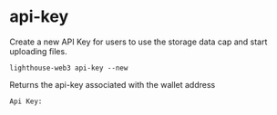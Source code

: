 # api-key

Create a new API Key for users to use the storage data cap and start uploading files.

```
lighthouse-web3 api-key --new
```

Returns the api-key associated with the wallet address

```
Api Key: 
```


